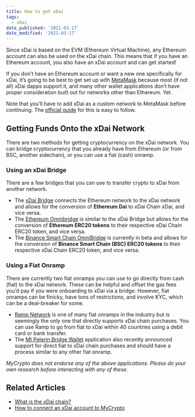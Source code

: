 ```yaml
---
title: How to get xDai
tags:
  - xDai
date_published: '2021-03-17'
date_modified: '2021-03-17'
---
```


Since xDai is based on the EVM (Ethereum Virtual Machine), any Ethereum account can also be used on the xDai chain. This means that if you have an Ethereum account, you also have an xDai account and can get started!

If you don’t have an Ethereum account or want a new one specifically for xDai, it’s going to be best to get set up with [MetaMask](/how-to/migrating/moving-from-mycrypto-to-metamask) because most (if not all) xDai dapps support it, and many other wallet applications don’t have proper consideration built out for networks other than Ethereum. Yet.

Note that you’ll have to add xDai as a custom network to MetaMask before continuing. The [official guide](https://www.xdaichain.com/for-users/wallets/metamask/metamask-setup) for this is easy to follow.

## Getting Funds Onto the xDai Network

There are two methods for getting cryptocurrency on the xDai network. You can bridge cryptocurrency that you already have from Ethereum (or from BSC, another sidechain), or you can use a fiat (cash) onramp.

### Using an xDai Bridge

There are a few bridges that you can use to transfer crypto to xDai from another network.

- The [xDai Bridge](https://bridge.xdaichain.com/) connects the Ethereum network to the xDai network and allows for the conversion of **Ethereum Dai** to xDai Chain xDai, and vice versa.
- The [Ethereum Omnibridge](https://www.xdaichain.com/for-users/bridges/omnibridge) is similar to the xDai Bridge but allows for the conversion of **Ethereum ERC20 tokens** to their respective xDai Chain ERC20 token, and vice versa.
- The [Binance Smart Chain OmniBridge](https://www.xdaichain.com/for-users/bridges/binance-smart-chain-omnibridge) is currently in beta and allows for the conversion of **Binance Smart Chain (BSC) ERC20 tokens** to their respective xDai Chain ERC20 token, and vice versa.

### Using a Fiat Onramp

There are currently two fiat onramps you can use to go directly from cash (fiat) to the xDai network. These can be helpful and offset the gas fees you’d pay if you were onboarding to xDai via a bridge. However, fiat onramps can be finicky, have tons of restrictions, and involve KYC, which can be a deal-breaker for some.

- [Ramp Network](https://ramp.network/buy/?swapAsset=XDAI) is one of many fiat onramps in the industry but is seemingly the only one that directly supports xDai chain purchases. You can use Ramp to go from fiat to xDai within 40 countries using a debit card or bank transfer.
- The [Mt Pelerin Bridge Wallet](https://www.xdaichain.com/for-users/wallets/mt-pelerin) application also recently announced support for direct fiat to xDai chain purchases and should have a process similar to any other fiat onramp.

_MyCrypto does not endorse any of the above applications. Please do your own research before interacting with any of these._

## Related Articles

- [What is the xDai chain?](/general-knowledge/scaling/what-is-the-xdai-chain)
- [How to connect an xDai account to MyCrypto](/general-knowledge/scaling/how-to-connect-an-xdai-account-to-mycrypto)
